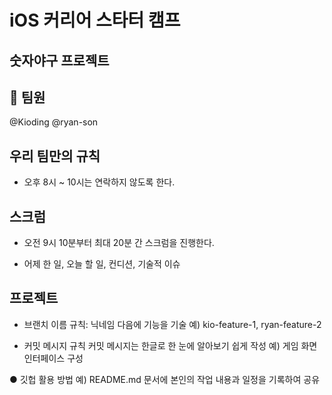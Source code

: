 # iOS 커리어 스타터 캠프
## 숫자야구 프로젝트

## **👬 팀원**
@Kioding 
@ryan-son 

## **우리 팀만의 규칙**

- 오후 8시 ~ 10시는 연락하지 않도록 한다.

## **스크럼**

- 오전 9시 10분부터 최대 20분 간 스크럼을 진행한다.

-  어제 한 일, 오늘 할 일, 컨디션, 기술적 이슈

## **프로젝트**

- 브랜치 이름 규칙: 닉네임 다음에 기능을 기술
 예) kio-feature-1, ryan-feature-2

- 커밋 메시지 규칙
 커밋 메시지는 한글로 한 눈에 알아보기 쉽게 작성 
예) 게임 화면 인터페이스 구성

●  깃헙 활용 방법
 예) README.md 문서에 본인의 작업 내용과 일정을 기록하여 공유
